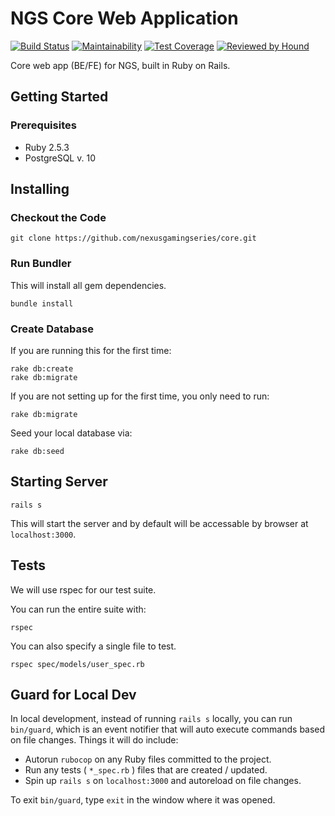 # NGS Core Web Application
[![Build Status](https://travis-ci.org/nexusgamingseries/core.svg?branch=master)](https://travis-ci.org/nexusgamingseries/core) [![Maintainability](https://api.codeclimate.com/v1/badges/aa8b36f027a5ed9ac450/maintainability)](https://codeclimate.com/github/nexusgamingseries/core/maintainability) [![Test Coverage](https://api.codeclimate.com/v1/badges/aa8b36f027a5ed9ac450/test_coverage)](https://codeclimate.com/github/nexusgamingseries/core/test_coverage) [![Reviewed by Hound](https://img.shields.io/badge/Reviewed_by-Hound-8E64B0.svg)](https://houndci.com)

Core web app (BE/FE) for NGS, built in Ruby on Rails.

## Getting Started

### Prerequisites
- Ruby 2.5.3
- PostgreSQL v. 10

## Installing

### Checkout the Code

```
git clone https://github.com/nexusgamingseries/core.git
```

### Run Bundler
This will install all gem dependencies.

```
bundle install
```

### Create Database
If you are running this for the first time:

```
rake db:create
rake db:migrate
```

If you are not setting up for the first time, you only need to run:

```
rake db:migrate
```

Seed your local database via:

```
rake db:seed
```

## Starting Server

```
rails s
```

This will start the server and by default will be accessable by browser at `localhost:3000`.


## Tests

We will use rspec for our test suite.

You can run the entire suite with:

```
rspec
```

You can also specify a single file to test.
```
rspec spec/models/user_spec.rb
```

## Guard for Local Dev

In local development, instead of running `rails s` locally, you can run `bin/guard`, which is an event notifier that will auto execute commands based on file changes. Things it will do include:

* Autorun `rubocop` on any Ruby files committed to the project.
* Run any tests ( `*_spec.rb` ) files that are created / updated.
* Spin up `rails s` on `localhost:3000` and autoreload on file changes.

To exit `bin/guard`, type `exit` in the window where it was opened.